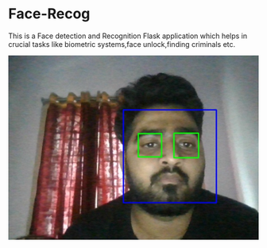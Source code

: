 # Face-Recog
This is a Face detection and Recognition Flask application which helps in crucial tasks like biometric systems,face unlock,finding criminals etc.

![Face and eyes Detection demonstration](mourya.PNG)
